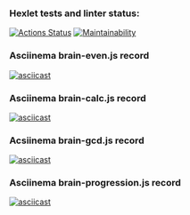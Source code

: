 ### Hexlet tests and linter status:
[![Actions Status](https://github.com/Alexey-Pospelov/frontend-project-44/workflows/hexlet-check/badge.svg)](https://github.com/Alexey-Pospelov/frontend-project-44/actions)
[![Maintainability](https://api.codeclimate.com/v1/badges/338edd01ee939abd5b41/maintainability)](https://codeclimate.com/github/Alexey-Pospelov/frontend-project-44/maintainability)

### Asciinema brain-even.js record
[![asciicast](https://asciinema.org/a/HN52fV6PhclQ5j9zCesieepvb.svg)](https://asciinema.org/a/HN52fV6PhclQ5j9zCesieepvb)

### Asciinema brain-calc.js record
[![asciicast](https://asciinema.org/a/8q7fzBy86bNFkZqNRfBkZXoFy.svg)](https://asciinema.org/a/8q7fzBy86bNFkZqNRfBkZXoFy)

### Acsiinema brain-gcd.js record
[![asciicast](https://asciinema.org/a/zytBWB8hvr5gtR0RD4begySHC.svg)](https://asciinema.org/a/zytBWB8hvr5gtR0RD4begySHC)

### Asciinema brain-progression.js record
[![asciicast](https://asciinema.org/a/NNsSgiTfBiMIhYW3Z5JG4Xi8x.svg)](https://asciinema.org/a/NNsSgiTfBiMIhYW3Z5JG4Xi8x)
